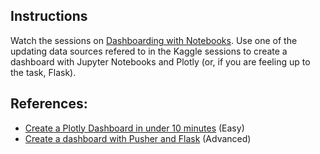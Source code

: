 
## Instructions

Watch the sessions on [Dashboarding with Notebooks](https://www.kaggle.com/rtatman/dashboarding-with-notebooks-day-1/notebook). Use one of the updating data sources refered to in the Kaggle sessions to create a dashboard with Jupyter Notebooks and Plotly (or, if you are feeling up to the task, Flask).

## References:

- [Create a Plotly Dashboard in under 10 minutes](https://moderndata.plot.ly/create-a-plotly-dashboards-in-under-10-minutes/) (Easy)
- [Create a dashboard with Pusher and Flask](https://pusher.com/tutorials/live-dashboard-python) (Advanced)
